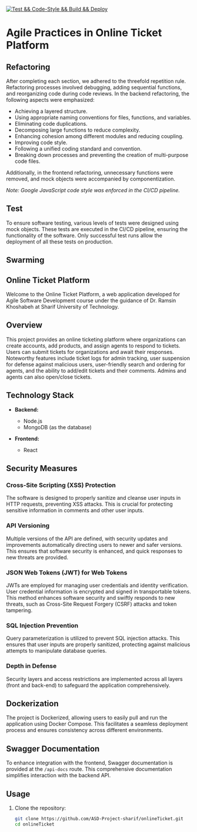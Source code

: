 [![Test && Code-Style && Build && Deploy](https://github.com/ASD-Project-sharif/backend/actions/workflows/build.yml/badge.svg)](https://github.com/ASD-Project-sharif/backend/actions/workflows/build.yml)
# Agile Practices in Online Ticket Platform

## Refactoring
After completing each section, we adhered to the threefold repetition rule. Refactoring processes involved debugging, adding sequential functions, and reorganizing code during code reviews. In the backend refactoring, the following aspects were emphasized:
- Achieving a layered structure.
- Using appropriate naming conventions for files, functions, and variables.
- Eliminating code duplications.
- Decomposing large functions to reduce complexity.
- Enhancing cohesion among different modules and reducing coupling.
- Improving code style.
- Following a unified coding standard and convention.
- Breaking down processes and preventing the creation of multi-purpose code files.

Additionally, in the frontend refactoring, unnecessary functions were removed, and mock objects were accompanied by componentization.

*Note: Google JavaScript code style was enforced in the CI/CD pipeline.*

## Test
To ensure software testing, various levels of tests were designed using mock objects. These tests are executed in the CI/CD pipeline, ensuring the functionality of the software. Only successful test runs allow the deployment of all these tests on production.

## Swarming

## Online Ticket Platform

Welcome to the Online Ticket Platform, a web application developed for Agile Software Development course under the guidance of Dr. Ramsin Khoshabeh at Sharif University of Technology.

## Overview

This project provides an online ticketing platform where organizations can create accounts, add products, and assign agents to respond to tickets. Users can submit tickets for organizations and await their responses. Noteworthy features include ticket logs for admin tracking, user suspension for defense against malicious users, user-friendly search and ordering for agents, and the ability to add/edit tickets and their comments. Admins and agents can also open/close tickets.

## Technology Stack

- **Backend:**
  - Node.js
  - MongoDB (as the database)
  
- **Frontend:**
  - React

## Security Measures

### Cross-Site Scripting (XSS) Protection

The software is designed to properly sanitize and cleanse user inputs in HTTP requests, preventing XSS attacks. This is crucial for protecting sensitive information in comments and other user inputs.

### API Versioning

Multiple versions of the API are defined, with security updates and improvements automatically directing users to newer and safer versions. This ensures that software security is enhanced, and quick responses to new threats are provided.

### JSON Web Tokens (JWT) for Web Tokens

JWTs are employed for managing user credentials and identity verification. User credential information is encrypted and signed in transportable tokens. This method enhances software security and swiftly responds to new threats, such as Cross-Site Request Forgery (CSRF) attacks and token tampering.

### SQL Injection Prevention

Query parameterization is utilized to prevent SQL injection attacks. This ensures that user inputs are properly sanitized, protecting against malicious attempts to manipulate database queries.

### Depth in Defense

Security layers and access restrictions are implemented across all layers (front and back-end) to safeguard the application comprehensively.

## Dockerization

The project is Dockerized, allowing users to easily pull and run the application using Docker Compose. This facilitates a seamless deployment process and ensures consistency across different environments.

## Swagger Documentation

To enhance integration with the frontend, Swagger documentation is provided at the `/api-docs` route. This comprehensive documentation simplifies interaction with the backend API.

## Usage

1. Clone the repository:

   ```bash
   git clone https://github.com/ASD-Project-sharif/onlineTicket.git
   cd onlineTicket

